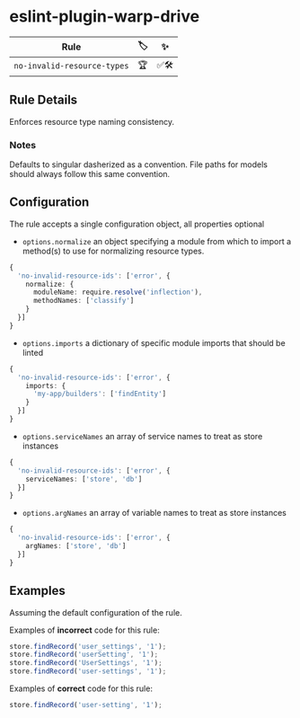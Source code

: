 # eslint-plugin-warp-drive

| Rule | 🏷️ | ✨ |
| ---- | -- | -- |
| `no-invalid-resource-types` | 🏆 | ✅🛠️ |

## Rule Details

Enforces resource type naming consistency.

### Notes

Defaults to singular dasherized as a convention. File paths for models should
always follow this same convention.

## Configuration

The rule accepts a single configuration object, all properties optional

- `options.normalize` an object specifying a module from which to import a method(s) to use for normalizing resource types.

```ts
{
  'no-invalid-resource-ids': ['error', {
    normalize: {
      moduleName: require.resolve('inflection'),
      methodNames: ['classify']
    }
  }]
}
```

- `options.imports` a dictionary of specific module imports that should be linted

```ts
{
  'no-invalid-resource-ids': ['error', {
    imports: {
      'my-app/builders': ['findEntity']
    }
  }]
}
```

- `options.serviceNames` an array of service names to treat as store instances

```ts
{
  'no-invalid-resource-ids': ['error', {
    serviceNames: ['store', 'db']
  }]
}
```

- `options.argNames` an array of variable names to treat as store instances

```ts
{
  'no-invalid-resource-ids': ['error', {
    argNames: ['store', 'db']
  }]
}
```

## Examples

Assuming the default configuration of the rule.

Examples of **incorrect** code for this rule:

```ts
store.findRecord('user_settings', '1');
store.findRecord('userSetting', '1');
store.findRecord('UserSettings', '1');
store.findRecord('user-settings', '1');
```

Examples of **correct** code for this rule:

```ts
store.findRecord('user-setting', '1');
```
